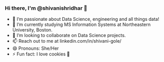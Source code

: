 ### Hi there, I'm @shivanishridhar 👋
- 🔭 I’m passionate about Data Science, engineering and all things data!
- 🌱 I’m currently studying MS Information Systems at Northeastern University, Boston. 
- 👯 I’m looking to collaborate on Data Science projects.
- 📫 Reach out to me at linkedin.com/in/shivani-gole/
- 😄 Pronouns: She/Her
- ⚡ Fun fact: I love cookies :hand_over_mouth:

